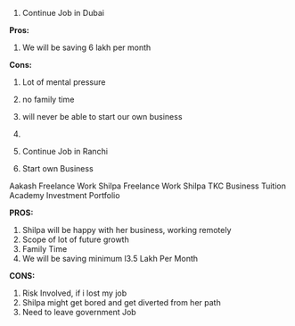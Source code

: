 
1. Continue Job in Dubai

**Pros:**

1. We will be saving 6 lakh per month

**Cons:**

1. Lot of mental pressure
2. no family time
3. will never be able to start our own business
4. 


5. Continue Job in Ranchi



6. Start own Business

Aakash Freelance Work
Shilpa Freelance Work
Shilpa TKC Business
Tuition Academy
Investment Portfolio

**PROS:**
1. Shilpa will be happy with her business, working remotely
2. Scope of lot of future growth
3. Family Time
4.  We will be saving minimum l3.5 Lakh Per Month

**CONS:**
1. Risk Involved, if i lost my job
2. Shilpa might get bored and get diverted from her path
3. Need to leave government Job

